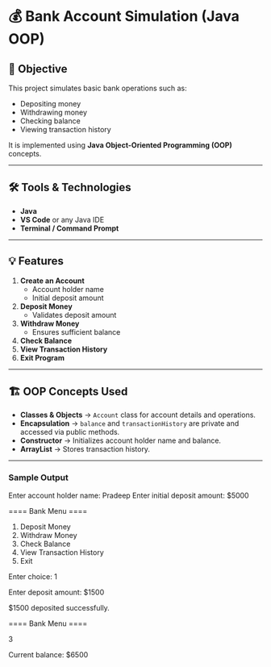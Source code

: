 # 💰 Bank Account Simulation (Java OOP)

## 📌 Objective
This project simulates basic bank operations such as:
- Depositing money
- Withdrawing money
- Checking balance
- Viewing transaction history  

It is implemented using **Java Object-Oriented Programming (OOP)** concepts.

---

## 🛠 Tools & Technologies
- **Java**
- **VS Code** or any Java IDE
- **Terminal / Command Prompt**

---

## 💡 Features
1. **Create an Account**
   - Account holder name
   - Initial deposit amount
2. **Deposit Money**
   - Validates deposit amount
3. **Withdraw Money**
   - Ensures sufficient balance
4. **Check Balance**
5. **View Transaction History**
6. **Exit Program**

---

## 🏗 OOP Concepts Used
- **Classes & Objects** → `Account` class for account details and operations.
- **Encapsulation** → `balance` and `transactionHistory` are private and accessed via public methods.
- **Constructor** → Initializes account holder name and balance.
- **ArrayList** → Stores transaction history.

---

### Sample Output

Enter account holder name: Pradeep
Enter initial deposit amount: $5000

==== Bank Menu ====
1. Deposit Money
2. Withdraw Money
3. Check Balance
4. View Transaction History
5. Exit

Enter choice: 1

Enter deposit amount: $1500

$1500 deposited successfully.

==== Bank Menu ====

3

Current balance: $6500
